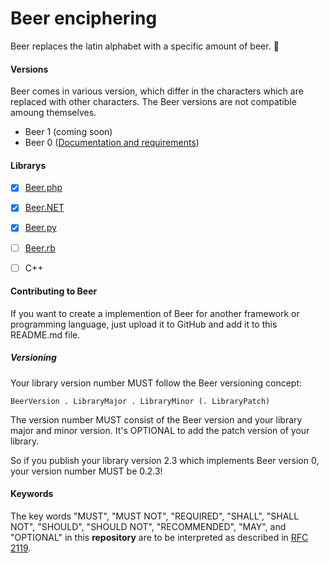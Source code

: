 Beer enciphering
==================

Beer replaces the latin alphabet with a specific amount of beer. :beers:

#### Versions ####
Beer comes in various version, which differ in the characters which are replaced with other characters. The Beer versions are not compatible amoung themselves.

- Beer 1 (coming soon)
- Beer 0 ([Documentation and requirements](Beer.0.md))

#### Librarys ####
- [x] [Beer.php](https://github.com/rauhkrusche/Beer.php)
- [x] [Beer.NET](https://github.com/DerAtrox/Beer.NET)
- [x] [Beer.py](https://github.com/rauhkrusche/Beer.py)
- [ ] [Beer.rb](https://github.com/rauhkrusche/Beer.rb)
- [ ] C++


#### Contributing to Beer ####
If you want to create a implemention of Beer for another framework or programming language, just upload it to GitHub and add it to this README.md file.
##### Versioning #####
Your library version number MUST follow the Beer versioning concept:

`BeerVersion . LibraryMajor . LibraryMinor (. LibraryPatch)`

The version number MUST consist of the Beer version and your library major and minor version. It's OPTIONAL to add the patch version of your library.

So if you publish your library version 2.3 which implements Beer version 0, your version number MUST be 0.2.3!


#### Keywords ####
The key words "MUST", "MUST NOT", "REQUIRED", "SHALL", "SHALL NOT", "SHOULD", "SHOULD NOT", "RECOMMENDED", "MAY", and "OPTIONAL" in this **repository** are to be interpreted as described in [RFC 2119](http://www.ietf.org/rfc/rfc2119.txt).
